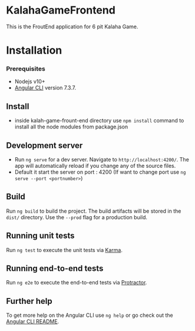 # KalahaGameFrontend

This is the FroutEnd application for 6 pit Kalaha Game.

Installation
============

### Prerequisites

 - Nodejs v10+ 
 - [Angular CLI](https://github.com/angular/angular-cli) version 7.3.7.

## Install
- inside kalah-game-frount-end directory use `npm install` command to install all the node modules from package.json

## Development server
- Run `ng serve` for a dev server. Navigate to `http://localhost:4200/`. The app will automatically reload if you change any of the source files.
- Default it start the server on port : 4200 (If want to change port use `ng serve --port <portnumber>`)

## Build

Run `ng build` to build the project. The build artifacts will be stored in the `dist/` directory. Use the `--prod` flag for a production build.

## Running unit tests

Run `ng test` to execute the unit tests via [Karma](https://karma-runner.github.io).

## Running end-to-end tests

Run `ng e2e` to execute the end-to-end tests via [Protractor](http://www.protractortest.org/).

## Further help

To get more help on the Angular CLI use `ng help` or go check out the [Angular CLI README](https://github.com/angular/angular-cli/blob/master/README.md).
